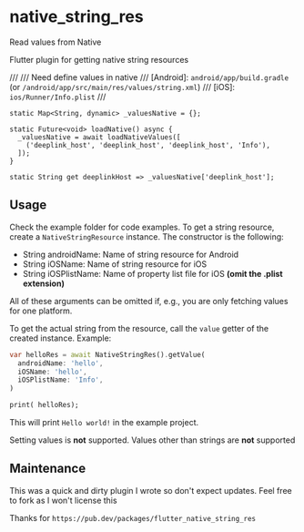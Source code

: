 # native_string_res

Read values from Native

Flutter plugin for getting native string resources

///
/// Need define values in native
/// [Android]: `android/app/build.gradle` (or `/android/app/src/main/res/values/string.xml`)
/// [iOS]: `ios/Runner/Info.plist`
///
  ```
static Map<String, dynamic> _valuesNative = {};

  static Future<void> loadNative() async {
    _valuesNative = await loadNativeValues([
      ('deeplink_host', 'deeplink_host', 'deeplink_host', 'Info'),
    ]);
  }

  static String get deeplinkHost => _valuesNative['deeplink_host'];
```

## Usage
Check the example folder for code examples.
To get a string resource, create a `NativeStringResource` instance. The constructor is the following:

- String androidName: Name of string resource for Android
- String iOSName: Name of string resource for iOS
- String iOSPlistName: Name of property list file for iOS __(omit the .plist extension)__

All of these arguments can be omitted if, e.g., you are only fetching values for one platform.

To get the actual string from the resource, call the `value` getter of the created instance. Example:
```dart
var helloRes = await NativeStringRes().getValue(
  androidName: 'hello',
  iOSName: 'hello',
  iOSPlistName: 'Info',
)

print( helloRes);
```
This will print `Hello world!` in the example project.

Setting values is __not__ supported. Values other than strings are __not__ supported

## Maintenance
This was a quick and dirty plugin I wrote so don't expect updates. Feel free to fork as I won't license this

Thanks for `https://pub.dev/packages/flutter_native_string_res`
